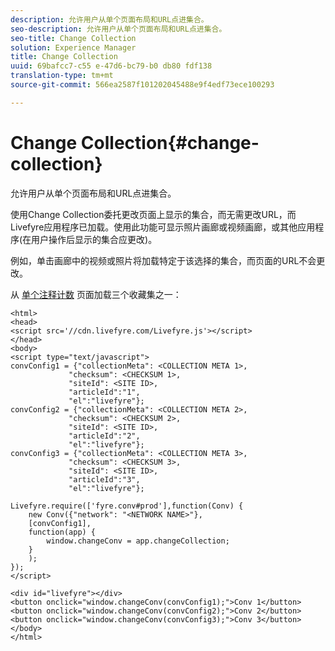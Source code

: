 ```yaml
---
description: 允许用户从单个页面布局和URL点进集合。
seo-description: 允许用户从单个页面布局和URL点进集合。
seo-title: Change Collection
solution: Experience Manager
title: Change Collection
uuid: 69bafcc7-c55 e-47d6-bc79-b0 db80 fdf138
translation-type: tm+mt
source-git-commit: 566ea2587f101202045488e9f4edf73ece100293

---
```



# Change Collection{#change-collection}

允许用户从单个页面布局和URL点进集合。

使用Change Collection委托更改页面上显示的集合，而无需更改URL，而Livefyre应用程序已加载。使用此功能可显示照片画廊或视频画廊，或其他应用程序(在用户操作后显示的集合应更改)。

例如，单击画廊中的视频或照片将加载特定于该选择的集合，而页面的URL不会更改。

从 [单个注释计数](/help/implementation/c-advanced-topics/t-display-comment-count.md) 页面加载三个收藏集之一：

```
<html> 
<head> 
<script src='//cdn.livefyre.com/Livefyre.js'></script> 
</head> 
<body> 
<script type="text/javascript"> 
convConfig1 = {"collectionMeta": <COLLECTION META 1>, 
             "checksum": <CHECKSUM 1>, 
             "siteId": <SITE ID>, 
             "articleId":"1", 
             "el":"livefyre"}; 
convConfig2 = {"collectionMeta": <COLLECTION META 2>, 
             "checksum": <CHECKSUM 2>, 
             "siteId": <SITE ID>, 
             "articleId":"2", 
             "el":"livefyre"}; 
convConfig3 = {"collectionMeta": <COLLECTION META 3>, 
             "checksum": <CHECKSUM 3>, 
             "siteId": <SITE ID>, 
             "articleId":"3", 
             "el":"livefyre"}; 
  
Livefyre.require(['fyre.conv#prod'],function(Conv) { 
    new Conv({"network": "<NETWORK NAME>"}, 
    [convConfig1], 
    function(app) {  
        window.changeConv = app.changeCollection; 
    } 
    ); 
}); 
</script> 
  
<div id="livefyre"></div> 
<button onclick="window.changeConv(convConfig1);">Conv 1</button> 
<button onclick="window.changeConv(convConfig2);">Conv 2</button> 
<button onclick="window.changeConv(convConfig3);">Conv 3</button> 
</body> 
</html>
```

